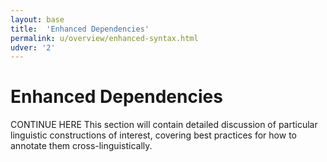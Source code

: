 ```yaml
---
layout: base
title:  'Enhanced Dependencies'
permalink: u/overview/enhanced-syntax.html
udver: '2'
---
```


# Enhanced Dependencies

CONTINUE HERE
This section will contain detailed discussion of particular linguistic constructions of interest, covering best 
practices for how to annotate them cross-linguistically.

